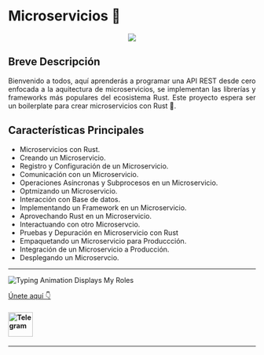# Microservicios 🚀

<p align="center">
<img  src="https://res.cloudinary.com/lenobit/image/upload/v1669142817/Rust%20Essential%20Training/assets/banner-github_k63n9t.png">
</p>

## Breve Descripción

<p align="justify">
Bienvenido a todos, aquí aprenderás a programar una API REST desde cero enfocada a la aquitectura de microservicios, se implementan las librerías y frameworks más populares del ecosistema Rust. Este proyecto espera ser un boilerplate para crear microservicios con Rust 🦀.
</p>


## Características Principales

- Microservicios con Rust.
- Creando un Microservicio.
- Registro y Configuración de un Microservicio.
- Comunicación con un Microservicio.
- Operaciones Asíncronas y Subprocesos en un Microservicio.
- Optmizando un Microservicio.
- Interacción con Base de datos.
- Implementando un Framework en un Microservicio.
- Aprovechando Rust en un Microservicio.
- Interactuando con otro Microservcio.
- Pruebas y Depuración en Microservicio con Rust
- Empaquetando un Microservicio para Produccción.
- Integración de un Microservicio a Producción.
- Desplegando un Microservcio.

<hr>

![Typing Animation Displays My Roles](https://readme-typing-svg.herokuapp.com?color=%503385ff&lines=Hola,+Bienvenido+a+Rust+Latam..!;Tenemos+un+canal+en+Telegram;)

[Únete aquí 👇](https://t.me/rustlatam)
#### <a href="https://t.me/rustlatam"><img alt="Telegram" width="50px" src="https://img.icons8.com/plasticine/50/null/telegram-app.png"/></a>

<hr>
